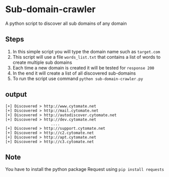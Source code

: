 
# Sub-domain-crawler

A python script to discover all sub domains of any domain

## Steps

1. In this simple script you will type the domain name such as `target.com` 
2. This script will use a file `words_list.txt` that contains a list of words to create multiple sub domains
3. Each time a new domain is created it will be tested for `response 200`
4. In the end it will create a list of all discovered sub-domains
5. To run the script use command ``python sub-domain-crawler.py``


## output
```
[+] Discovered > http://www.cytomate.net
[+] Discovered > http://mail.cytomate.net
[+] Discovered > http://autodiscover.cytomate.net
[+] Discovered > http://dev.cytomate.net
                    ....
[+] Discovered > http://support.cytomate.net
[+] Discovered > http://c2.cytomate.net
[+] Discovered > http://apt.cytomate.net
[+] Discovered > http://c3.cytomate.net
```
## Note
You have to install the python package Request using `pip install requests`
